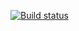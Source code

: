 [![Build status](https://ci.appveyor.com/api/projects/status/aj5o542ufqxhfrjn?svg=true)](https://ci.appveyor.com/project/Nightfox87/testmode)